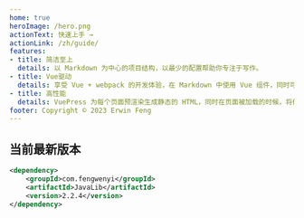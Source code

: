 ```yaml
---
home: true
heroImage: /hero.png
actionText: 快速上手 →
actionLink: /zh/guide/
features:
- title: 简洁至上
  details: 以 Markdown 为中心的项目结构，以最少的配置帮助你专注于写作。
- title: Vue驱动
  details: 享受 Vue + webpack 的开发体验，在 Markdown 中使用 Vue 组件，同时可以使用 Vue 来开发自定义主题。
- title: 高性能
  details: VuePress 为每个页面预渲染生成静态的 HTML，同时在页面被加载的时候，将作为 SPA 运行。
footer: Copyright © 2023 Erwin Feng
---
```



## 当前最新版本

```xml
<dependency>
    <groupId>com.fengwenyi</groupId>
    <artifactId>JavaLib</artifactId>
    <version>2.2.4</version>
</dependency>
```